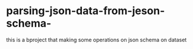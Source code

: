 # parsing-json-data-from-jeson-schema-
this is a bproject that making some operations on json schema on dataset 
